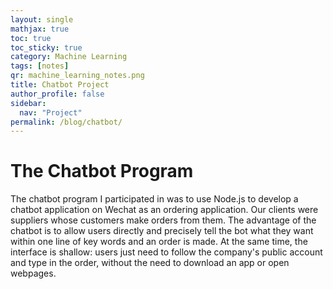 ```yaml
---
layout: single
mathjax: true
toc: true
toc_sticky: true
category: Machine Learning
tags: [notes]
qr: machine_learning_notes.png
title: Chatbot Project
author_profile: false
sidebar:
  nav: "Project"
permalink: /blog/chatbot/
---
```


# The Chatbot Program
The chatbot program I participated in was to use Node.js to develop a chatbot application on Wechat as an ordering application. Our clients were suppliers whose customers make orders from them. The advantage of the chatbot is to allow users directly and precisely tell the bot what they want within one line of key words and an order is made. At the same time, the interface is shallow: users just need to follow the company's public account and type in the order, without the need to download an app or open webpages.
